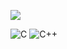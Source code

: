 

[![](https://img.shields.io/badge/linkedin-%230077B5.svg?style=for-the-badge&logo=linkedin&logoColor=white)](https://www.linkedin.com/in/erdo%C4%9Fan-%C3%A7ay%C4%B1r-7007b6205)

![C](https://img.shields.io/badge/c-%2300599C.svg?style=for-the-badge&logo=c&logoColor=white)
![C++](https://img.shields.io/badge/c++-%2300599C.svg?style=for-the-badge&logo=c%2B%2B&logoColor=white)
